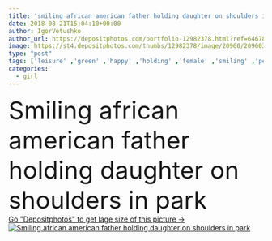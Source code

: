 ```yaml
---
title: 'smiling african american father holding daughter on shoulders in park '
date: 2018-08-21T15:04:10+00:00
author: IgorVetushko
author_url: https://depositphotos.com/portfolio-12982378.html?ref=64678756
image: https://st4.depositphotos.com/thumbs/12982378/image/20960/209603822/api_thumb_450.jpg?forcejpeg=true
type: "post"
tags: ['leisure' ,'green' ,'happy' ,'holding' ,'female' ,'smiling' ,'people' ,'park' ,'outdoors' ,'nature' ,'autumn' ,'child' ,'family' ,'male' ,'childhood' ,'kid' ,'adorable' ,'together' ,'togetherness' ,'preschooler' ,'shoulders' ,'innocence' ,'daughter' ,'casual' ,'mother' ,'parenting' ,'candid' ,'carefree' ,'mom' ,'parents' ,'wife' ,'husband' ,'dad' ,'father' ,'relationship' ,'weekend' ,'bonding' ,'parenthood' ,'mommy' ,'daddy' ,'Young Adults' ,'black woman' ,'african american' ,'black man' ,'black girl' ]
categories: 
  - girl
---
```

<div aling="center">
            <font size="60"> Smiling african american father holding daughter on shoulders in park</font>   
</div>
<div>
    <a href='https://st4.depositphotos.com/thumbs/12982378/image/20960/209603822/api_thumb_450.jpg?forcejpeg=true?ref=64678756' target=_blank > Go "Depositphotos" to get lage size of this picture ->
        <img href='https://st4.depositphotos.com/thumbs/12982378/image/20960/209603822/api_thumb_450.jpg?forcejpeg=true?ref=64678756' src='https://st4.depositphotos.com/12982378/20960/i/950/depositphotos_209603822-stock-photo-smiling-african-american-father-holding.jpg?forcejpeg=true' alt='Smiling african american father holding daughter on shoulders in park' >
    </a>
</div>
